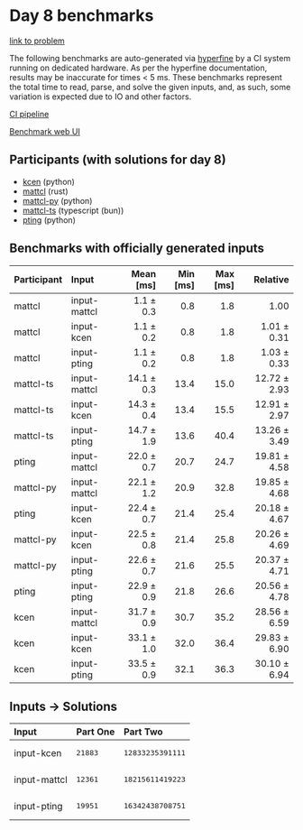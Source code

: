 # Day 8 benchmarks

[link to problem](https://adventofcode.com/2023/day/8)

The following benchmarks are auto-generated via
[hyperfine](https://github.com/sharkdp/hyperfine) by a CI system running on
dedicated hardware. As per the hyperfine documentation, results may be
inaccurate for times < 5 ms. These benchmarks represent the total time to read,
parse, and solve the given inputs, and, as such, some variation is expected due
to IO and other factors.

[CI pipeline](http://ci.papercode.net:8080/teams/main/pipelines/aoc2023)

[Benchmark web UI](https://aoc.ancalagon.black)


## Participants (with solutions for day 8)

- [kcen](https://github.com/kcen/aoc2023) (python)
- [mattcl](https://github.com/mattcl/aoc2023) (rust)
- [mattcl-py](https://github.com/mattcl/aoc2023-py) (python)
- [mattcl-ts](https://github.com/mattcl/aoc2023-js) (typescript (bun))
- [pting](https://github.com/pting/aoc2023) (python)


## Benchmarks with officially generated inputs

| Participant | Input | Mean [ms] | Min [ms] | Max [ms] | Relative |
|:---|:---|---:|---:|---:|---:|
| mattcl | input-mattcl | 1.1 ± 0.3 | 0.8 | 1.8 | 1.00 |
| mattcl | input-kcen | 1.1 ± 0.2 | 0.8 | 1.8 | 1.01 ± 0.31 |
| mattcl | input-pting | 1.1 ± 0.2 | 0.8 | 1.8 | 1.03 ± 0.33 |
| mattcl-ts | input-mattcl | 14.1 ± 0.3 | 13.4 | 15.0 | 12.72 ± 2.93 |
| mattcl-ts | input-kcen | 14.3 ± 0.4 | 13.4 | 15.5 | 12.91 ± 2.97 |
| mattcl-ts | input-pting | 14.7 ± 1.9 | 13.6 | 40.4 | 13.26 ± 3.49 |
| pting | input-mattcl | 22.0 ± 0.7 | 20.7 | 24.7 | 19.81 ± 4.58 |
| mattcl-py | input-mattcl | 22.1 ± 1.2 | 20.9 | 32.8 | 19.85 ± 4.68 |
| pting | input-kcen | 22.4 ± 0.7 | 21.4 | 25.4 | 20.18 ± 4.67 |
| mattcl-py | input-kcen | 22.5 ± 0.8 | 21.4 | 25.8 | 20.26 ± 4.69 |
| mattcl-py | input-pting | 22.6 ± 0.7 | 21.6 | 25.5 | 20.37 ± 4.71 |
| pting | input-pting | 22.9 ± 0.9 | 21.8 | 26.6 | 20.56 ± 4.78 |
| kcen | input-mattcl | 31.7 ± 0.9 | 30.7 | 35.2 | 28.56 ± 6.59 |
| kcen | input-kcen | 33.1 ± 1.0 | 32.0 | 36.4 | 29.83 ± 6.90 |
| kcen | input-pting | 33.5 ± 0.9 | 32.1 | 36.3 | 30.10 ± 6.94 |


## Inputs -> Solutions

| Input | Part One | Part Two |
|:---|:---|:---|
|input-kcen|<pre>21883</pre>|<pre>12833235391111</pre>|
|input-mattcl|<pre>12361</pre>|<pre>18215611419223</pre>|
|input-pting|<pre>19951</pre>|<pre>16342438708751</pre>|